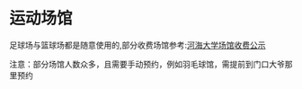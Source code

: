 # 运动场馆

足球场与篮球场都是随意使用的,部分收费场馆参考:[河海大学场馆收费公示](https://zcc.hhu.edu.cn/2021/0106/c15113a218206/page.htm)

注意：部分场馆人数众多，且需要手动预约，例如羽毛球馆，需提前到门口大爷那里预约
